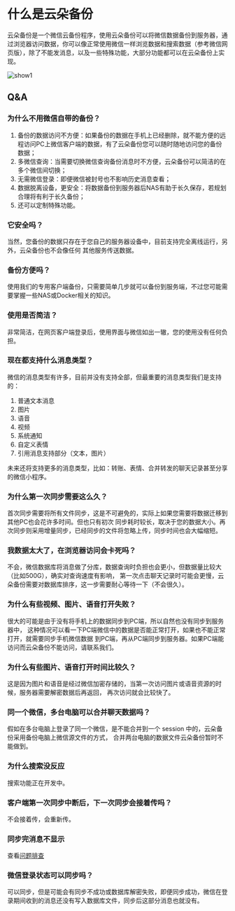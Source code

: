 # 什么是云朵备份

云朵备份是一个微信云备份程序，使用云朵备份可以将微信数据备份到服务器，通过浏览器访问数据，你可以像正常使用微信一样浏览数据和搜索数据（参考微信网页版），除了不能发消息，以及一些特殊功能，大部分功能都可以在云朵备份上实现。

![show1](https://static.raining.top/wechat-cloud-bak/org-website/show1.png)

## Q&A

### 为什么不用微信自带的备份？

1. 备份的数据访问不方便：如果备份的数据在手机上已经删除，就不能方便的远程访问PC上微信客户端的数据，有了云朵备份您可以随时随地访问您的备份数据；
2. 多微信查询：当需要切换微信查询备份消息时不方便，云朵备份可以简洁的在多个微信间切换；
3. 无需微信登录：即便微信被封号也不影响历史消息查看；
4. 数据脱离设备，更安全：将数据备份到服务器后NAS有助于长久保存，若规划合理将有利于长久备份；
5. 还可以定制特殊功能。

### 它安全吗？

当然，您备份的数据只存在于您自己的服务器设备中，目前支持完全离线运行，另外，云朵备份也不会像任何
其他服务传送数据。

### 备份方便吗？

使用我们的专用客户端备份，只需要简单几步就可以备份到服务端，不过您可能需要掌握一些NAS或Docker相关的知识。

### 使用是否简洁？

非常简洁，在网页客户端登录后，使用界面与微信如出一辙，您的使用没有任何负担。

### 现在都支持什么消息类型？

微信的消息类型有许多，目前并没有支持全部，但最重要的消息类型我们是支持的：
1. 普通文本消息
2. 图片
3. 语音
4. 视频
5. 系统通知
6. 自定义表情
7. 引用消息支持部分（文本，图片）

未来还将支持更多的消息类型，比如：转账、表情、合并转发的聊天记录甚至分享的微信小程序。

### 为什么第一次同步需要这么久？

首次同步需要将所有文件同步，这是不可避免的，实际上如果您需要将数据迁移到其他PC也会花许多时间。但也只有初次
同步耗时较长，取决于您的数据大小。再次同步则采用增量同步，已经同步的文件将忽略上传，同步时间也会大幅缩短。

### 我数据太大了，在浏览器访问会卡死吗？

不会，微信数据库将消息做了分库，数据查询时负担也会更小，但数据量比较大（比如500G），确实对查询速度有影响，
第一次点击聊天记录时可能会更慢，云朵备份需要对数据库排序，这一步需要耐心等待一下（不会很久）。

### 为什么有些视频、图片、语音打开失败？

很大的可能是由于没有将手机上的数据同步到PC端，所以自然也没有同步到服务器中，
这种情况可以看一下PC端微信中的数据是否能正常打开，如果也不能正常打开，就需要同步手机微信数据
到PC端，再从PC端同步到服务器。如果PC端能访问而云朵备份不能访问，请联系我们。

### 为什么有些图片、语音打开时间比较久？

这是因为图片和语音是经过微信加密存储的，当第一次访问图片或语音资源的时候，服务器需要解密数据后再返回，
再次访问就会比较快了。

### 同一个微信，多台电脑可以合并聊天数据吗？

假如在多台电脑上登录了同一个微信，是不能合并到一个 session 中的，云朵备份采用备份电脑上微信源文件的方式，
合并两台电脑的数据文件云朵备份暂时不能做到。

### 为什么搜索没反应

搜索功能正在开发中。

### 客户端第一次同步中断后，下一次同步会接着传吗？

不会接着传，会重新传。

### 同步完消息不显示

查看[问题排查](questions)

### 微信登录状态可以同步吗？

可以同步，但是可能会有同步不成功或数据库解密失败，即便同步成功，微信在登录期间收到的消息还没有写入数据库文件，同步后这部分消息也就没有。



